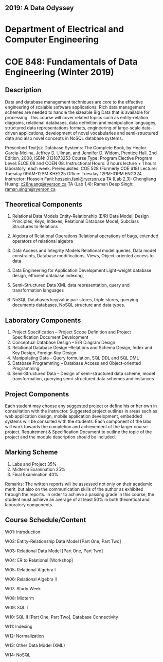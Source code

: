 ## 2019: A Data Odyssey
# Department of Electrical and Computer Engineering
# COE 848: Fundamentals of Data Engineering (Winter 2019)

## Description
Data and database management techniques are core to the effective engineering of scalable software applications. Rich data management schemes are needed to handle the sizeable Big Data that is available for processing. This course will cover related topics such as entity-relation diagrams, relational databases, data definition and manipulation languages, structured data representations formats, engineering of large-scale data-driven applications, development of novel vocabularies and semi-structured data and also novel concepts in NoSQL database systems.

Prescribed Text(s): Database Systems: The Complete Book, by Hector Garcia-Molina, Jeffrey D. Ullman, and Jennifer D. Widom,  Prentice Hall, 2nd Edition, 2008, ISBN: 0131873253
Course Type: Program Elective
Program Level: ELCE 08 and COEN 08.
Instructional Hours: 3 hours lecture + 1 hours laboratory, each week.
Prerequisites: COE 528 (Formerly COE 618)
Lecture: Tuesday 09AM-12PM KHE225
Office: Tuesday 12PM-01PM ENG324
Instructor: Hossein Fani: hossein.fani@ryerson.ca
TA (Lab 2,3): Chengliang Huang: c28huang@ryerson.ca
TA (Lab 1,4): Raman Deep Singh: raman.singh@ryerson.ca

## Theoretical Components

1. Relational Data Models
Entity-Relationship (E/R) Data Model, Design Principles, Keys, Indexes, Relational Database Model, Subclass Structures to Relations

2. Algebra of Relational Operations
Relational operations of bags, extended operators of relational algebra

3. Data Access and Integrity Models
Relational model queries, Data model constraints, Database modifications, Views, Object-oriented access to data 

4. Data Engineering for Application Development
Light-weight database design, efficient database indexing,

5. Semi-Structured Data 
XML data representation, query and transformation languages

6. NoSQL Databases
key/value pair stores, triple stores, querying documents databases, NoSQL structure and data types.

## Laboratory Components
1. Project Specification – Project Scope Definition and Project Specification Document Development
2. Conceptual Database Design – E/R Diagram Design
3. Relational Database Design –Relations and Schema Design, Index and Key Design, Foreign Key Design
4. Manipulating Data – Query formulation, SQL DDL and SQL DML
5. Database Programming – Database Access and Object-oriented Programming
6. Semi-Structured Data – Design of semi-structured data scheme, model transformation, querying semi-structured data schemes and instances

## Project Components
Each student may choose any suggested project or define his or her own in consultation with the instructor. Suggested project outlines in areas such as web application design, mobile application development, embedded systems will be consulted with the students. Each component of the labs will work towards the completion and achievement of the larger course project. Requirement & Specification Document to outline the topic of the project and the module description should be included.

## Marking Scheme
1. Labs and Project 35%
2. Midterm Examination 25%
3. Final Examination 40%

Remarks: The written reports will be assessed not only on their academic merit, but also on the communication skills of the author as exhibited through the reports. In order to achieve a passing grade in this course, the student must achieve an average of at least 50% in both theoretical and laboratory components.

## Course Schedule/Content
W01: Introduction

W02: Entity-Relationship Data Model [Part One, Part Two]

W03: Relational Data Model [Part One, Part Two]

W04: ER to Relational [Workshop]

W05: Relational Algebra I 

W06: Relational Algebra II

W07: Study Week

W08: Midterm

W09: SQL I

W10: SQL II [Part One, Part Two],  Database Connectivity

W11: Indexing 

W12: Normalization

W13: Other Data Model (XML)

W14: NoSQL
